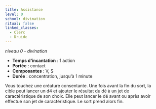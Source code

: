 ```yaml
---
title: Assistance
level: 0
school: divination
ritual: false
linked_classes:
  - Clerc
  - Druide
---
```

*niveau 0 - divination*

- **Temps d'incantation** : 1 action
- **Portée** : contact
- **Composantes** : V, S
- **Durée** : concentration, jusqu'à 1 minute

Vous touchez une créature consentante. Une fois avant la fin du sort, la cible peut lancer un d4 et ajouter le résultat du dé à un jet de caractéristique de son choix. Elle peut lancer le dé avant ou après avoir effectué son jet de caractéristique. Le sort prend alors fin.